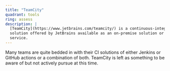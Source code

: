```yaml
---
title: "TeamCity"
quadrant: tools
ring: assess
description: |
  [TeamCity](https://www.jetbrains.com/teamcity/) is a continuous-integration
  solution offered by JetBrains available as an on-premise solution or as a cloud
  service.
---
```


Many teams are quite bedded in with their CI solutions of either Jenkins or
GitHub actions or a combination of both. TeamCity is left as something to be
aware of but not actively pursue at this time.
